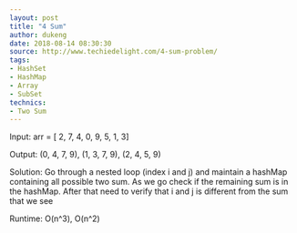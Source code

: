 ```yaml
---
layout: post
title: "4 Sum"
author: dukeng
date: 2018-08-14 08:30:30
source: http://www.techiedelight.com/4-sum-problem/
tags:
- HashSet
- HashMap
- Array
- SubSet
technics:
- Two Sum
---
```


Input: arr = [ 2, 7, 4, 0, 9, 5, 1, 3]

Output: (0, 4, 7, 9), (1, 3, 7, 9), (2, 4, 5, 9)

Solution: Go through a nested loop (index i and j) and maintain a hashMap containing all possible two sum. As we go check if the remaining sum is in the hashMap. After that need to verify that i and j is different from the sum that we see

Runtime: O(n^3), O(n^2)